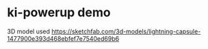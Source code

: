 # ki-powerup demo

3D model used
https://sketchfab.com/3d-models/lightning-capsule-1477900e393d468ebfef7e7540ed69b6
